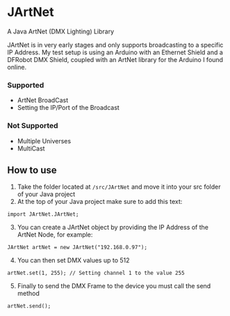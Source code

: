 # JArtNet
A Java ArtNet (DMX Lighting) Library

JArtNet is in very early stages and only supports broadcasting to a specific IP Address. My test setup is using an Arduino with an Ethernet Shield and a DFRobot DMX Shield, coupled with an ArtNet library for the Arduino I found online.

### Supported

- ArtNet BroadCast
- Setting the IP/Port of the Broadcast

### Not Supported

- Multiple Universes
- MultiCast

## How to use

1. Take the folder located at `/src/JArtNet` and move it into your src folder of your Java project
2. At the top of your Java project make sure to add this text:

  ```
  import JArtNet.JArtNet;
  ```
3. You can create a JArtNet object by providing the IP Address of the ArtNet Node, for example:

  ```
  JArtNet artNet = new JArtNet("192.168.0.97");
  ```

4. You can then set DMX values up to 512

  ```
  artNet.set(1, 255); // Setting channel 1 to the value 255
  ```
5. Finally to send the DMX Frame to the device you must call the send method

  ```
  artNet.send();
  ```

